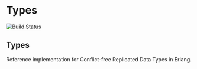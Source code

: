 Types
=======================================================

[![Build Status](https://travis-ci.org/lasp-lang/types.svg?branch=master)](https://travis-ci.org/lasp-lang/types)

## Types

Reference implementation for Conflict-free Replicated Data Types in
Erlang.
